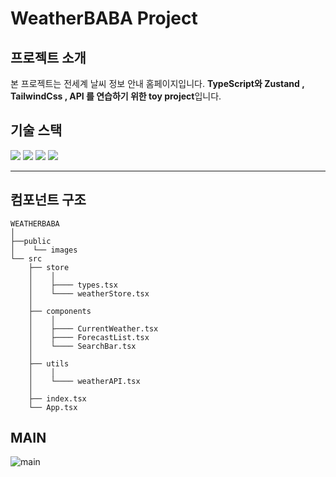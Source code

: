 # WeatherBABA Project

## 프로젝트 소개

본 프로젝트는 전세계 날씨 정보 안내 홈페이지입니다.
**TypeScript와 Zustand , TailwindCss , API 를 연습하기 위한 toy project**입니다.

## 기술 스택

<img src="https://img.shields.io/badge/react-61DAFB?style=for-the-badge&logo=react&logoColor=black"> <img src="https://img.shields.io/badge/javascript-F7DF1E?style=for-the-badge&logo=javascript&logoColor=black"> <img src="https://img.shields.io/badge/css-1572B6?style=for-the-badge&logo=css3&logoColor=white"> <img src="https://img.shields.io/badge/tailwindcss-06b6d4?style=for-the-badge&logo=tailwindcss&logoColor=white"/>

---

## 컴포넌트 구조

```
WEATHERBABA
│
├──public
│    └── images
└── src
    ├── store
    │    │
    │    ├──── types.tsx
    │    └──── weatherStore.tsx
    │
    ├── components
    │    │
    │    ├──── CurrentWeather.tsx
    │    ├──── ForecastList.tsx
    │    └──── SearchBar.tsx
    │
    ├── utils
    │    │
    │    └──── weatherAPI.tsx
    │
    ├── index.tsx
    └── App.tsx
```


## MAIN
![main](https://github.com/daylilyyy/weatherbaba/assets/160338418/26d003e5-af0c-45c5-b80a-5a8c06e99239)
